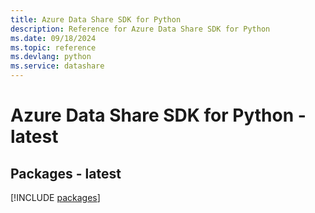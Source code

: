 ```yaml
---
title: Azure Data Share SDK for Python
description: Reference for Azure Data Share SDK for Python
ms.date: 09/18/2024
ms.topic: reference
ms.devlang: python
ms.service: datashare
---
```

# Azure Data Share SDK for Python - latest
## Packages - latest
[!INCLUDE [packages](data-share-index.md)]